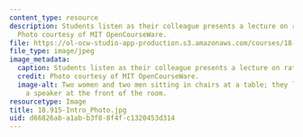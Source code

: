 ```yaml
---
content_type: resource
description: Students listen as their colleague presents a lecture on rational homotopy.
  Photo courtesy of MIT OpenCourseWare.
file: https://ol-ocw-studio-app-production.s3.amazonaws.com/courses/18-915-graduate-topology-seminar-kan-seminar-fall-2014/d66826aba1abb3f88f4fc1320453d314_18.915-Intro_Photo.jpg
file_type: image/jpeg
image_metadata:
  caption: Students listen as their colleague presents a lecture on rational homotopy.
  credit: Photo courtesy of MIT OpenCourseWare.
  image-alt: Two women and two men sitting in chairs at a table; they look toward
    a speaker at the front of the room.
resourcetype: Image
title: 18.915-Intro_Photo.jpg
uid: d66826ab-a1ab-b3f8-8f4f-c1320453d314
---
```

